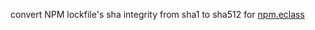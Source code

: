 
convert NPM lockfile's sha integrity from sha1 to sha512 for [npm.eclass](https://github.com/bekcpear/ryans-repos/tree/main/eclass/npm.eclass#L137)
